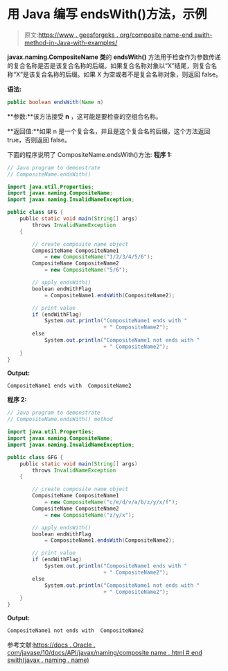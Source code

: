 # 用 Java 编写 endsWith()方法，示例

> 原文:[https://www . geesforgeks . org/composite name-end swith-method-in-Java-with-examples/](https://www.geeksforgeeks.org/compositename-endswith-method-in-java-with-examples/)

**javax.naming.CompositeName 类**的 **endsWith()** 方法用于检查作为参数传递的复合名称是否是该复合名称的后缀。如果复合名称对象以“X”结尾，则复合名称“X”是该复合名称的后缀。如果 X 为空或者不是复合名称对象，则返回 false。

**语法:**

```java
public boolean endsWith(Name n)

```

**参数:**该方法接受 **n** ，这可能是要检查的空组合名称。

**返回值:**如果 n 是一个复合名，并且是这个复合名的后缀，这个方法返回 true，否则返回 false。

下面的程序说明了 CompositeName.endsWith()方法:
**程序 1:**

```java
// Java program to demonstrate
// CompositeName.endsWith()

import java.util.Properties;
import javax.naming.CompositeName;
import javax.naming.InvalidNameException;

public class GFG {
    public static void main(String[] args)
        throws InvalidNameException
    {

        // create composite name object
        CompositeName CompositeName1
            = new CompositeName("1/2/3/4/5/6");
        CompositeName CompositeName2
            = new CompositeName("5/6");

        // apply endsWith()
        boolean endWithFlag
            = CompositeName1.endsWith(CompositeName2);

        // print value
        if (endWithFlag)
            System.out.println("CompositeName1 ends with "
                               + " CompositeName2");
        else
            System.out.println("CompositeName1 not ends with "
                               + " CompositeName2");
    }
}
```

**Output:**

```java
CompositeName1 ends with  CompositeName2

```

**程序 2:**

```java
// Java program to demonstrate
// CompositeName.endsWith() method

import java.util.Properties;
import javax.naming.CompositeName;
import javax.naming.InvalidNameException;

public class GFG {
    public static void main(String[] args)
        throws InvalidNameException
    {

        // create composite name object
        CompositeName CompositeName1
            = new CompositeName("c/e/d/v/a/b/z/y/x/f");
        CompositeName CompositeName2
            = new CompositeName("z/y/x");

        // apply endsWith()
        boolean endWithFlag
            = CompositeName1.endsWith(CompositeName2);

        // print value
        if (endWithFlag)
            System.out.println("CompositeName1 ends with "
                               + " CompositeName2");
        else
            System.out.println("CompositeName1 not ends with "
                               + " CompositeName2");
    }
}
```

**Output:**

```java
CompositeName1 not ends with  CompositeName2

```

参考文献:[https://docs . Oracle . com/javase/10/docs/API/javax/naming/composite name . html # end swith(javax . naming . name)](https://docs.oracle.com/javase/10/docs/api/javax/naming/CompositeName.html#endsWith(javax.naming.Name))